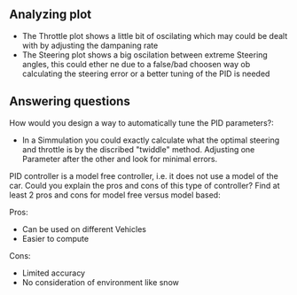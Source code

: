 ## Analyzing plot

* The Throttle plot shows a little bit of oscilating which may could be dealt with by adjusting the dampaning rate
* The Steering plot shows a big oscilation between extreme Steering angles, this could ether ne due to a false/bad choosen way ob calculating the steering error or a better tuning of the PID is needed

## Answering questions

How would you design a way to automatically tune the PID parameters?:
* In a Simmulation you could exactly calculate what the optimal steering and throttle is by the discribed "twiddle" method. Adjusting one Parameter after the other and look for minimal errors.

PID controller is a model free controller, i.e. it does not use a model of the car. Could you explain the pros and cons of this type of controller?
Find at least 2 pros and cons for model free versus model based:

Pros:
* Can be used on different Vehicles
* Easier to compute

Cons:
* Limited accuracy
* No consideration of environment like snow

